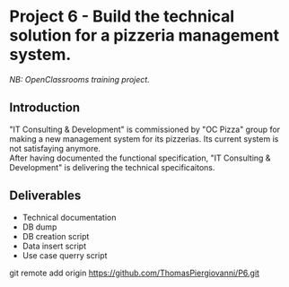 # Project 6 - Build the technical solution for a pizzeria management system.

*NB: OpenClassrooms training project.*

## Introduction

"IT Consulting & Development" is commissioned by "OC Pizza" group for making a new management system for its pizzerias. Its current system is not satisfaying anymore.  
After having documented the functional specification, "IT Consulting & Development" is delivering the technical specificaitons.

## Deliverables

* Technical documentation
* DB dump
* DB creation script
* Data insert script
* Use case querry script

git remote add origin https://github.com/ThomasPiergiovanni/P6.git